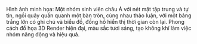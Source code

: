 Hình ảnh minh họa: Một nhóm sinh viên châu Á với nét mặt tập trung và tự tin, ngồi quây quần quanh một bàn tròn, cùng nhau thảo luận, với một bảng trắng lớn có ghi chú và biểu đồ, đồng hồ hiển thị thời gian còn lại. Phong cách đồ họa 3D Render hiện đại, màu sắc tươi sáng, tạo không khí làm việc nhóm năng động và hiệu quả.